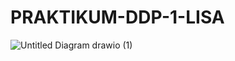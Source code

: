 # PRAKTIKUM-DDP-1-LISA
![Untitled Diagram drawio (1)](https://github.com/lisanafrathiloya/PRAKTIKUM-DDP-1-LISA/assets/144829981/0b39c811-8dbc-4a88-a975-45117d38022b)


